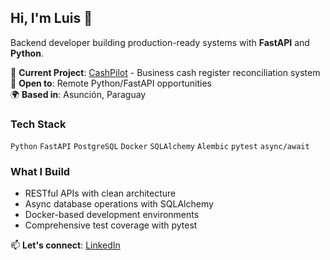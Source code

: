 ## Hi, I'm Luis 👋

Backend developer building production-ready systems with **FastAPI** and **Python**.

🔧 **Current Project**: [CashPilot](https://github.com/luifer-villalba/cash-pilot) - Business cash register reconciliation system  
💼 **Open to**: Remote Python/FastAPI opportunities  
🌍 **Based in**: Asunción, Paraguay

### Tech Stack
`Python` `FastAPI` `PostgreSQL` `Docker` `SQLAlchemy` `Alembic` `pytest` `async/await`

### What I Build
- RESTful APIs with clean architecture
- Async database operations with SQLAlchemy
- Docker-based development environments
- Comprehensive test coverage with pytest

📫 **Let's connect**: [LinkedIn](https://www.linkedin.com/in/luis-fernando-villalba/)
